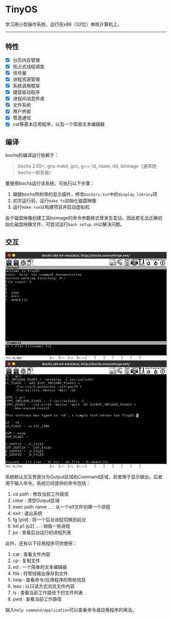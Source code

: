 # TinyOS

学习用小型操作系统，运行在x86（32位）单核计算机上。

---

## 特性

- [x] 分页内存管理
- [x] 抢占式线程调度
- [x] 信号量
- [x] 进程资源管理
- [x] 系统调用框架
- [x] 键盘驱动程序
- [x] 进程间消息传递
- [x] 文件系统
- [x] 用户界面
- [x] 管道通信
- [x] cat等基本应用程序，以及一个简易文本编辑器

## 编译

bochs的编译运行依赖于：

> bochs 2.65+, gnu make, gcc, g++, ld, nasm, dd, bximage（通常随bochs一起安装）

要使用bochs运行该系统，可执行以下步骤：

1. 跟据bochs所附带的显示插件，修改`bochsrc.txt`中的`display_library`项
2. 初次运行前，运行`make fs`初始化磁盘映像
3. 运行`make run`以构建项目并启动虚拟机

由于磁盘映像创建工具bximage的命令参数格式曾发生变动，因此若无法正确初始化磁盘映像文件，可尝试运行`bash setup.sh`以解决问题。

## 交互

![ss01](./doc/pics/01-explorer.png)
![ss02](./doc/pics/02-ed.png)

系统默认交互界面分为Output区域和Command区域，前者用于显示输出，后者用于输入命令。系统已经提供的命令包括：

1. cd path              : 修改当前工作路径
2. clear                : 清空Output区域
3. exec path name ...   : 从一个elf文件创建一个进程
4. exit                 : 退出系统
5. fg [pid]             : 将一个后台进程切换到前台
6. kill p1 [p2] ...     : 销毁一些进程
7. ps                   : 查看后台运行的进程列表

此外，还有以下应用程序可供使用：

1. cat                  : 查看文件内容
2. cp                   : 复制文件
3. ed                   : 一个简单的文本编辑器
4. file                 : 将管线输出保存到文件
5. help                 : 查看命令/应用程序的帮助信息
6. less                 : 以只读方式浏览文件内容
7. ls                   : 查看当前工作路径下的文件列表
8. pwd                  : 查看当前工作路径

输入`help command/application`可以查看命令或应用程序的用法。
